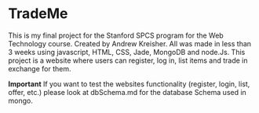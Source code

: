 # TradeMe
This is my final project for the Stanford SPCS program for the Web Technology course. Created by Andrew Kreisher. All was made in less than 3 weeks using javascript, HTML, CSS, Jade, MongoDB and node.Js. This project is a website where users can register, log in, list items and trade in exchange for them. 

**Important**
If you want to test the websites functionality (register, login, list, offer, etc.) please look at dbSchema.md for the database Schema used in mongo. 
